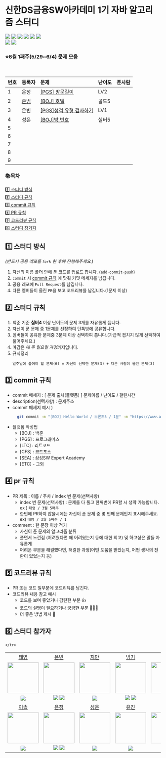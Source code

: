 # 신한DS금융SW아카데미 1기 자바 알고리즘 스터디

<img src="https://img.shields.io/github/contributors/ShinhanAcademy1st/AlgorithmStudy" /> <img src="https://img.shields.io/github/languages/count/ShinhanAcademy1st/AlgorithmStudy" /> <img src="https://img.shields.io/github/languages/top/ShinhanAcademy1st/AlgorithmStudy" /> <img src="https://img.shields.io/github/commit-activity/w/ShinhanAcademy1st/AlgorithmStudy" /> <img src="https://img.shields.io/github/last-commit/ShinhanAcademy1st/AlgorithmStudy"/> <img src="https://img.shields.io/github/issues-pr/ShinhanAcademy1st/AlgorithmStudy" />
<br>
<img src="https://img.shields.io/github/watchers/ShinhanAcademy1st/AlgorithmStudy?style=social" /> <img src="https://img.shields.io/github/stars/ShinhanAcademy1st/AlgorithmStudy?style=social" />

### ⭐6월 1째주(5/29~6/4) 문제 모음

<br>


|번호|등록자|문제|난이도|푼사람|
|:---|:---|:---|:---|:---|
|1|은정|[[PGS] 방문길이](https://school.programmers.co.kr/learn/courses/30/lessons/49994)|LV2| |
|2|[준범](https://github.com/ShinhanAcademy1st/AlgorithmStudy/blob/main/%EC%A4%80%EB%B2%94/%5BBOJ%5D%20%ED%98%B8%ED%85%94%201106.java)|[[BOJ] 호텔](https://www.acmicpc.net/problem/1106)|골드5|  |
|3| 은빈 |[[PGS]성격 유형 검사하기](https://school.programmers.co.kr/learn/courses/30/lessons/118666) |LV1  | |
|4|성은|[[BOJ]방 번호](https://www.acmicpc.net/problem/1475)|실버5| |
|5| | | | |
|6| | | | |
|7| | | | |
|8| | | | |
|9| | | | |


### 📚목차

[1️⃣ 스터디 방식](#1️⃣-스터디-방식) <br>
[2️⃣ 스터디 규칙](#2️⃣-스터디-규칙) <br>
[3️⃣ commit 규칙](#3️⃣-commit-규칙) <br>
[4️⃣ PR 규칙](#4️⃣-pr-규칙) <br>
[5️⃣ 코드리뷰 규칙](#5️⃣-코드리뷰-규칙)<br>
[6️⃣ 스터디 참가자](#6️⃣-스터디-참가자)

## 1️⃣ 스터디 방식

_(반드시 공용 레포를 `fork` 한 후에 진행해주세요.)_

1. 자신의 이름 폴더 안에 푼 코드를 업로드 합니다. (`add`-`commit`-`push`)
2. `commit` 시 [commit 규칙](#3️⃣-commit-규칙) 에 맞춰 커밋 메세지를 남깁니다.
3. 공용 레포에 `Pull Request`를 남깁니다.
4. 다른 멤버들이 올린 `PR`을 보고 코드리뷰를 남깁니다.(1문제 이상)

## 2️⃣ 스터디 규칙

1. 백준 기준 **실버4** 이상 난이도의 문제 3개를 자유롭게 풉니다.
2. 자신이 푼 문제 중 1문제를 선정하여 단톡방에 공유합니다.
3. 멤버들이 공유한 문제중 3문제 이상 선택하여 풉니다.(가급적 겹치지 않게 선택하여 풀어주세요.)
4. 마감은 *매 주 일요일 자정*까지입니다.
5. 규칙정리
   ```
   일주일에 풀어야 할 문제(6) = 자신이 선택한 문제(3) + 다른 사람이 올린 문제(3)
   ```

## 3️⃣ commit 규칙

- commit 메세지 : [ 문제 출처(플랫폼) ] 문제이름 / 난이도 / 걸린시간
- description(선택사항) : 문제주소
- commit 메세지 예시 )
  ```bash
    git commit -m "[BOJ] Hello World / 브론즈5 / 1분" -m "https://www.acmicpc.net/problem/2557"
  ```
- 플랫폼 작성법
  - [BOJ] : 백준
  - [PGS] : 프로그래머스
  - [LTC] : 리트코드
  - [CFS] : 코드포스
  - [SEA] : 삼성SW Expert Academy
  - [ETC] - 그외

## 4️⃣ pr 규칙

- PR 제목 : 이름 / 주차 / index 번 문제(선택사항)
  - index 번 문제(선택사항) : 문제를 다 풀고 한꺼번에 PR할 시 생략 가능합니다. <br>
    ex ) `태영 / 3월 5째주`
  - 한번에 PR하지 않을시에는 자신이 푼 문제 중 몇 번째 문제인지 표시해주세요. <br>
    ex) `태영 / 3월 5째주 / 1`
- comment : 한 문장 이상 적기
  - 자신이 푼 문제의 알고리즘 분류
  - 풀면서 느낀점 (어려웠다면 왜 어려웠는지 등에 대한 회고) 및 하고싶은 말들 자유롭게
  - 어려운 부분을 해결했다면, 해결한 과정(어떤 도움을 받았는지, 어떤 생각의 전환이 있었는지 등)

## 5️⃣ 코드리뷰 규칙

- PR 또는 코드 일부분에 코드리뷰를 남긴다.
- 코드리뷰 내용 참고 예시
  - 코드를 보며 좋았거나 감탄한 부분 👍
  - 코드의 설명이 필요하거나 궁금한 부분 🙋🏻‍♂️
  - 더 좋은 방법 제시 🧐

## 6️⃣ 스터디 참가자

 <table>
     <tr>
        <td align="center" ><a href="https://github.com/teon98">태영</a></td>
        <td align="center" ><a href="https://github.com/svbean77">은빈</a></td>
        <td align="center" ><a href="https://github.com/jiman-you">지만</a></td>
        <td align="center" ><a href="https://github.com/qwerty0911">범기</a></td>
        <td align="center" ><a href="https://github.com/djdjdddd">용희</a></td>
    </tr>
    <tr>
        <td align="center"> <img src="https://avatars.githubusercontent.com/u/49816869?v=4" width="100px" height="100px"/></td>
        <td align="center"> <img src="https://avatars.githubusercontent.com/u/70212701?v=4" width="100px" height="100px"/></td>
        <td align="center"> <img src="https://avatars.githubusercontent.com/u/80306786?v=4" width="100px" height="100px"/></td>
        <td align="center"> <img src="https://avatars.githubusercontent.com/u/81313471?v=4" width="100px" height="100px"/></td>
        <td align="center"> <img src="https://avatars.githubusercontent.com/u/126077503?v=4" width="100px" height="100px"/></td>
    </tr>
    <tr>
        <td align="center"> <img src="https://img.shields.io/badge/-JAVA-%23F7DF1E?style=flat-square&logo=Java&logoColor=white&color=007396"> 
                            </td>
        <td align="center"> <img src="https://img.shields.io/badge/-JAVA-%23F7DF1E?style=flat-square&logo=Java&logoColor=white&color=007396"> 
                            <img src="https://img.shields.io/badge/-PYTHON-%23F7DF1E?style=flat-square&logo=Python&logoColor=white&color=3776AB">
        </td> 
        <td align="center"> <img src="https://img.shields.io/badge/-JAVA-%23F7DF1E?style=flat-square&logo=Java&logoColor=white&color=007396"> </td>
        <td align="center"> <img src="https://img.shields.io/badge/-JAVA-%23F7DF1E?style=flat-square&logo=Java&logoColor=white&color=007396">
                            <img src="https://img.shields.io/badge/-PYTHON-%23F7DF1E?style=flat-square&logo=Python&logoColor=white&color=3776AB">
        </td>
        <td align="center"> <img src="https://img.shields.io/badge/-JAVA-%23F7DF1E?style=flat-square&logo=Java&logoColor=white&color=007396"> </td> 
    </tr>
    <tr>
        <td align="center" ><a href="https://github.com/leessol">이솔</a></td>
        <td align="center" ><a href="https://github.com/e-7281998">은정</a></td>
        <td align="center" ><a href="https://github.com/seonggg">성은</a></td>
        <td align="center" ><a href="https://github.com/YYJ-1229">유진</a></td>
        <td align="center" ><a href="https://github.com/junbeom-Son">준범</a></td>
    </tr>
    <tr>
        <td align="center"> <img src="https://avatars.githubusercontent.com/u/128359635?v=4" width="100px" height="100px"/></td>
        <td align="center"> <img src="https://avatars.githubusercontent.com/u/78722497?v=4" width="100px" height="100px"/></td>
        <td align="center"> <img src="https://avatars.githubusercontent.com/u/87373911?v=4" width="100px" height="100px"/></td>
        <td align="center"> <img src="https://avatars.githubusercontent.com/u/48702029?v=4" width="100px" height="100px"/></td>
        <td align="center"> <img src="https://avatars.githubusercontent.com/u/89973303?v=4 width="100px" height="100px"/></td>
    </tr>
        <tr>
        <td align="center"><img src="https://img.shields.io/badge/-PYTHON-%23F7DF1E?style=flat-square&logo=Python&logoColor=white&color=3776AB"></td>
        <td align="center"><img src="https://img.shields.io/badge/-JAVA-%23F7DF1E?style=flat-square&logo=Java&logoColor=white&color=007396">
                            <img src="https://img.shields.io/badge/-JAVASCRIPT-%23F7DF1E?style=flat-square&logo=JavaScript&logoColor=black">
        </td>
        <td align="center"><img src="https://img.shields.io/badge/-JAVA-%23F7DF1E?style=flat-square&logo=Java&logoColor=white&color=007396"></td>
        <td align="center"><img src="https://img.shields.io/badge/-JAVASCRIPT-%23F7DF1E?style=flat-square&logo=JavaScript&logoColor=black"></td>
        <td align="center"><img src="https://img.shields.io/badge/-JAVA-%23F7DF1E?style=flat-square&logo=Java&logoColor=white&color=007396"></td>
        
    </tr>
 </table>
